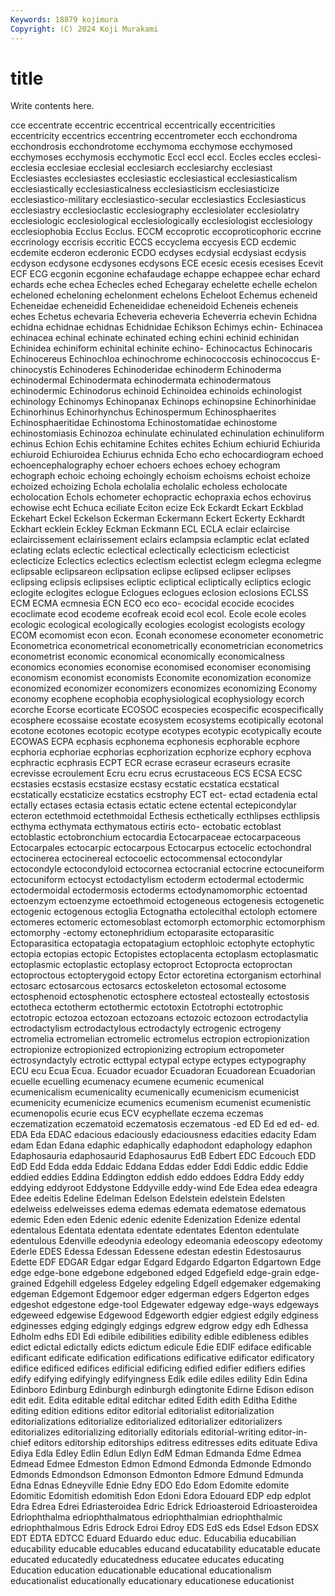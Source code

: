 ```yaml
---
Keywords: 18879 kojimura
Copyright: (C) 2024 Koji Murakami
---
```


# title

Write contents here.



cce
eccentrate eccentric eccentrical eccentrically eccentricities eccentricity eccentrics eccentring eccentrometer ecch
ecchondroma ecchondrosis ecchondrotome ecchymoma ecchymose ecchymosed ecchymoses ecchymosis ecchymotic Eccl
eccl eccl. Eccles eccles ecclesi- ecclesia ecclesiae ecclesial ecclesiarch ecclesiarchy
ecclesiast Ecclesiastes ecclesiastes ecclesiastic ecclesiastical ecclesiasticalism ecclesiastically ecclesiasticalness ecclesiasticism ecclesiasticize
ecclesiastico-military ecclesiastico-secular ecclesiastics Ecclesiasticus ecclesiastry ecclesioclastic ecclesiography ecclesiolater ecclesiolatry ecclesiologic
ecclesiological ecclesiologically ecclesiologist ecclesiology ecclesiophobia Ecclus Ecclus. ECCM eccoprotic eccoproticophoric
eccrine eccrinology eccrisis eccritic ECCS eccyclema eccyesis ECD ecdemic ecdemite
ecderon ecderonic ECDO ecdyses ecdysial ecdysiast ecdysis ecdyson ecdysone ecdysones
ecdysons ECE ecesic ecesis ecesises Ecevit ECF ECG ecgonin ecgonine
echafaudage echappe echappee echar echard echards eche echea Echecles eched
Echegaray echelette echelle echelon echeloned echeloning echelonment echelons Echeloot Echemus
echeneid Echeneidae echeneidid Echeneididae echeneidoid Echeneis echeneis eches Echetus echevaria
Echeveria echeveria Echeverria echevin Echidna echidna echidnae echidnas Echidnidae Echikson
Echimys echin- Echinacea echinacea echinal echinate echinated eching echini echinid
echinidan Echinidea echiniform echinital echinite echino- Echinocactus Echinocaris Echinocereus Echinochloa
echinochrome echinococcosis echinococcus E-chinocystis Echinoderes Echinoderidae echinoderm Echinoderma echinodermal Echinodermata
echinodermata echinodermatous echinodermic Echinodorus echinoid Echinoidea echinoids echinologist echinology Echinomys
Echinopanax Echinops echinopsine Echinorhinidae Echinorhinus Echinorhynchus Echinospermum Echinosphaerites Echinosphaeritidae Echinostoma
Echinostomatidae echinostome echinostomiasis Echinozoa echinulate echinulated echinulation echinuliform echinus Echion
Echis echitamine Echites echites Echium echiurid Echiurida echiuroid Echiuroidea Echiurus
echnida Echo echo echocardiogram echoed echoencephalography echoer echoers echoes echoey
echogram echograph echoic echoing echoingly echoism echoisms echoist echoize echoized
echoizing Echola echolalia echolalic echoless echolocate echolocation Echols echometer echopractic
echopraxia echos echovirus echowise echt Echuca eciliate Eciton ecize Eck
Eckardt Eckart Eckblad Eckehart Eckel Eckelson Eckerman Eckermann Eckert Eckerty
Eckhardt Eckhart ecklein Eckley Eckman Eckmann ECL ECLA eclair eclaircise
eclaircissement eclairissement eclairs eclampsia eclamptic eclat eclated eclating eclats eclectic
eclectical eclectically eclecticism eclecticist eclecticize Eclectics eclectics eclectism eclectist eclegm
eclegma eclegme eclipsable eclipsareon eclipsation eclipse eclipsed eclipser eclipses eclipsing
eclipsis eclipsises ecliptic ecliptical ecliptically ecliptics eclogic eclogite eclogites eclogue
Eclogues eclogues eclosion eclosions ECLSS ECM ECMA ecmnesia ECN ECO
eco eco- ecocidal ecocide ecocides ecoclimate ecod ecodeme ecofreak ecoid
ecol ecol. Ecole ecole ecoles ecologic ecological ecologically ecologies ecologist
ecologists ecology ECOM ecomomist econ econ. Econah economese econometer econometric
Econometrica econometrical econometrically econometrician econometrics econometrist economic economical economically economicalness
economics economies economise economised economiser economising economism economist economists Economite
economization economize economized economizer economizers economizes economizing Economy economy ecophene
ecophobia ecophysiological ecophysiology ecorch ecorche Ecorse ecorticate ECOSOC ecospecies ecospecific
ecospecifically ecosphere ecossaise ecostate ecosystem ecosystems ecotipically ecotonal ecotone ecotones
ecotopic ecotype ecotypes ecotypic ecotypically ecoute ECOWAS ECPA ecphasis ecphonema
ecphonesis ecphorable ecphore ecphoria ecphoriae ecphorias ecphorization ecphorize ecphory ecphova
ecphractic ecphrasis ECPT ECR ecrase ecraseur ecraseurs ecrasite ecrevisse ecroulement
Ecru ecru ecrus ecrustaceous ECS ECSA ECSC ecstasies ecstasis ecstasize
ecstasy ecstatic ecstatica ecstatical ecstatically ecstaticize ecstatics ecstrophy ECT ect-
ectad ectadenia ectal ectally ectases ectasia ectasis ectatic ectene ectental
ectepicondylar ecteron ectethmoid ectethmoidal Ecthesis ecthetically ecthlipses ecthlipsis ecthyma ecthymata
ecthymatous ectiris ecto- ectobatic ectoblast ectoblastic ectobronchium ectocardia Ectocarpaceae ectocarpaceous
Ectocarpales ectocarpic ectocarpous Ectocarpus ectocelic ectochondral ectocinerea ectocinereal ectocoelic ectocommensal
ectocondylar ectocondyle ectocondyloid ectocornea ectocranial ectocrine ectocuneiform ectocuniform ectocyst ectodactylism
ectoderm ectodermal ectodermic ectodermoidal ectodermosis ectoderms ectodynamomorphic ectoentad ectoenzym ectoenzyme
ectoethmoid ectogeneous ectogenesis ectogenetic ectogenic ectogenous ectoglia Ectognatha ectolecithal ectoloph
ectomere ectomeres ectomeric ectomesoblast ectomorph ectomorphic ectomorphism ectomorphy -ectomy ectonephridium
ectoparasite ectoparasitic Ectoparasitica ectopatagia ectopatagium ectophloic ectophyte ectophytic ectopia ectopias
ectopic Ectopistes ectoplacenta ectoplasm ectoplasmatic ectoplasmic ectoplastic ectoplasy ectoproct Ectoprocta
ectoproctan ectoproctous ectopterygoid ectopy Ector ectoretina ectorganism ectorhinal ectosarc ectosarcous
ectosarcs ectoskeleton ectosomal ectosome ectosphenoid ectosphenotic ectosphere ectosteal ectosteally ectostosis
ectotheca ectotherm ectothermic ectotoxin Ectotrophi ectotrophic ectotropic ectozoa ectozoan ectozoans
ectozoic ectozoon ectrodactylia ectrodactylism ectrodactylous ectrodactyly ectrogenic ectrogeny ectromelia ectromelian
ectromelic ectromelus ectropion ectropionization ectropionize ectropionized ectropionizing ectropium ectropometer ectrosyndactyly
ectrotic ecttypal ectypal ectype ectypes ectypography ECU ecu Ecua Ecua.
Ecuador ecuador Ecuadoran Ecuadorean Ecuadorian ecuelle ecuelling ecumenacy ecumene ecumenic
ecumenical ecumenicalism ecumenicality ecumenically ecumenicism ecumenicist ecumenicity ecumenicize ecumenics ecumenism
ecumenist ecumenistic ecumenopolis ecurie ecus ECV ecyphellate eczema eczemas eczematization
eczematoid eczematosis eczematous -ed ED Ed ed ed- ed. EDA
Eda EDAC edacious edaciously edaciousness edacities edacity Edam edam Edan
Edana edaphic edaphically edaphodont edaphology edaphon Edaphosauria edaphosaurid Edaphosaurus EdB
Edbert EDC Edcouch EDD EdD Edd Edda edda Eddaic Eddana
Eddas edder Eddi Eddic eddic Eddie eddied eddies Eddina Eddington
eddish eddo eddoes Eddra Eddy eddy eddying eddyroot Eddystone Eddyville
eddy-wind Ede Edea edea edeagra Edee edeitis Edeline Edelman Edelson
Edelstein edelstein Edelsten edelweiss edelweisses edema edemas edemata edematose edematous
edemic Eden eden Edenic edenic edenite Edenization Edenize edental edentalous
Edentata edentata edentate edentates Edenton edentulate edentulous Edenville edeodynia edeology
edeomania edeoscopy edeotomy Ederle EDES Edessa Edessan Edessene edestan edestin
Edestosaurus Edette EDF EDGAR Edgar edgar Edgard Edgardo Edgarton Edgartown
Edge edge edge-bone edgebone edgeboned edged Edgefield edge-grain edge-grained Edgehill
edgeless Edgeley edgeling Edgell edgemaker edgemaking edgeman Edgemont Edgemoor edger
edgerman edgers Edgerton edges edgeshot edgestone edge-tool Edgewater edgeway edge-ways
edgeways edgeweed edgewise Edgewood Edgeworth edgier edgiest edgily edginess edginesses
edging edgingly edgings edgrew edgrow edgy edh Edhessa Edholm edhs
EDI Edi edibile edibilities edibility edible edibleness edibles edict edictal
edictally edicts edictum edicule Edie EDIF ediface edificable edificant edificate
edification edifications edificative edificator edificatory edifice edificed edifices edificial edificing
edified edifier edifiers edifies edify edifying edifyingly edifyingness Edik edile
ediles edility Edin Edina Edinboro Edinburg Edinburgh edinburgh edingtonite Edirne
Edison edison edit edit. Edita editable edital editchar edited Edith
edith Editha Edithe editing edition editions editor editorial editorialist editorialization
editorializations editorialize editorialized editorializer editorializers editorializes editorializing editorially editorials editorial-writing
editor-in-chief editors editorship editorships editress editresses edits edituate Ediva Ediya
Edla Edley Edlin Edlun Edlyn EdM Edman Edmanda Edme Edmea
Edmead Edmee Edmeston Edmon Edmond Edmonda Edmonde Edmondo Edmonds Edmondson
Edmonson Edmonton Edmore Edmund Edmunda Edna Ednas Edneyville Ednie Edny
EDO Edo Edom Edomite edomite Edomitic Edomitish edomitish Edon Edoni
Edora Edouard EDP edp edplot Edra Edrea Edrei Edriasteroidea Edric
Edrick Edrioasteroid Edrioasteroidea Edriophthalma edriophthalmatous edriophthalmian edriophthalmic edriophthalmous Edris Edrock
Edroi Edroy EDS EdS eds Edsel Edson EDSX EDT EDTA
EDTCC Eduard Eduardo educ educ. Educabilia educabilian educability educable educables
educand educatability educatable educate educated educatedly educatedness educatee educates educating
Education education educationable educational educationalism educationalist educationally educationary educationese educationist
